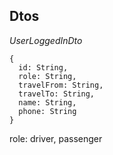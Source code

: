 ## Dtos

*UserLoggedInDto*

    {
      id: String,
      role: String,
      travelFrom: String,
      travelTo: String,
      name: String,
      phone: String
    }

role: driver, passenger